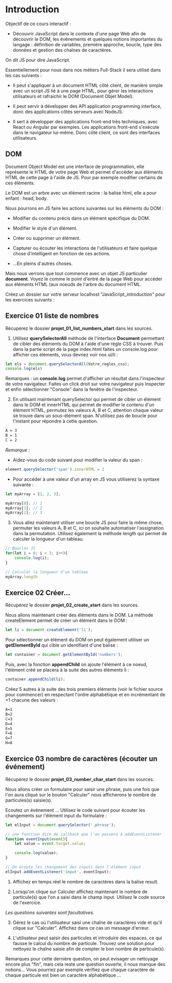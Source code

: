 # Introduction

Objectif de ce cours interactif :

- Découvrir JavaScript dans le contexte d'une page Web afin de découvrir le DOM, les événements et quelques notions importantes du langage : définition de variables, première approche, boucle, type des données et gestion des chaînes de caractères.

On dit JS pour dire JavaScript. 

Essentiellement pour nous dans nos métiers Full-Stack il sera utilisé dans les cas suivants :

- Il peut s'appliquer à un document HTML côté client, de manière simple avec un script JS lié à une page HTML, pour gérer les interactions utilisateurs et rafraichir le DOM (Document Objet Model).

- Il peut servir à développer des API application programming interface, donc des applications côtés serveurs avec NodeJS.

- Il sert à développer des applications front-end très techniques, avec React ou Angular par exemples. Les applications front-end s'exécute dans le navigateur lui-même. Donc côté client, ce sont des interfaces utilisateurs.


## DOM

Document Object Model est une interface de programmation, elle représente le HTML de votre page Web et permet d'accéder aux éléments HTML de cette page à l'aide de JS. Pour par exemple modifier certains de ces éléments.

Le DOM est un arbre avec un élément racine : la balise html, elle a pour enfant : head, body.

Nous pourrons en JS faire les actions suivantes sur les éléments du DOM :

- Modifier du contenu précis dans un élément spécifique du DOM.

- Modifier le style d'un élément.

- Créer ou supprimer un élément.

- Capturer ou écouter les interactions de l'utilisateurs et faire quelque chose d'intelligent en fonction de ces actions.

- ...En pleins d'autres choses.

Mais nous verrons que tout commence avec un objet JS particulier **document**. Voyez le comme le point d'entré de la page Web pour accéder aux éléments HTML (aux noeuds de l'arbre du document HTML.

Créez un dossier sur votre serveur localhost "JavaScript_introduction" pour les exercices suivants :

## Exercice 01 liste de nombres 

Récupérez le dossier **projet_01_list_numbers_start** dans les sources.

1. Utilisez **querySelectorAll** méthode de l'interface **Document** permettant de cibler des éléments du DOM à l'aide d'une règle CSS à trouver. Puis dans la partie script de la page index.html faites un console.log pour afficher ces éléments, vous devriez voir nos ul/li :

```js
let els = document.querySelectorAll(Votre_regles_css);
console.log(els)
```

Remarques : un **console.log** permet d'afficher un résultat dans l'inspecteur de votre navigateur. Faites un click droit sur votre navigateur puis Inspecter et enfin sélectionner "Console" dans la fenêtre de l'inspecteur.

2. En utilisant maintenant querySelector qui permet de cibler un élément dans le DOM et innerHTML qui permet de modifier le contenu d'un élément HTML, permutez les valeurs A, B et C, attention chaque valeur se trouve dans un sous-élément span. N'utilisez pas de boucle pour l'instant pour répondre à cette question.

```txt
A = 3
B = 1
C = 2
```

*Remarque :* 

- Aidez-vous du code suivant pour modifier la valeur du span :

```js
element.querySelector('span').innerHTML = 2
```

- Pour accéder à une valeur d'un array en JS vous utiliserez la syntaxe suivante :

```js
let myArray = [1, 2, 3];

myArray[0]; // 1
myArray[1]; // 2
myArray[2]; // 3
```

3. Vous allez maintenant utiliser une boucle JS pour faire la même chose, permuter les valeurs A, B et C, ici on souhaite automatiser l'assignation dans la permutation. Utilisez également la méthode length qui permet de calculer la longueur d'un tableau.

```js
// Boucles JS
for(let i = 0; i < 3; i++){
    console.log(i);
}

// Calculer la longueur d'un tableau
myArray.length
```

## Exercice 02 Créer...

Récupérez le dossier **projet_02_create_start** dans les sources.

Nous allons maintenant créer des éléments dans le DOM. La méthode createElement permet de créer un élément dans le DOM :

```js
let li = document.createElement('li');
```

Pour sélectionner un élément du DOM on peut également utiliser un **getElementById** qui cible un identifiant d'une balise :

```js
let container = document.getElementById('numbers');
```

Puis, avec la fonction **appendChild** on ajoute l'élément à ce noeud, l'élément créé se placera à la suite des autres éléments li :

```js
container.appendChild(li);
```

Créez 5 autres à la suite des trois premiers éléments (voir le fichier source pour commencer) en respectant l'ordre alphabétique et en incrémentant de +1 chacune des valeurs :

```txt
A=1
B=2
C=3
D=4
E=5
F=6
G=7
H=8
```

## Exercice 03 nombre de caractères (écouter un événement)

Récupérez le dossier **projet_03_number_char_start** dans les sources.


Nous allons créer un formulaire pour saisir une phrase, puis une fois que l'on aura cliqué sur le bouton "Calculer" nous afficherons le nombre de particules(s) saisie(s).

Ecoutez un événement ... Utilisez le code suivant pour écouter les changements sur l'élément input du formulaire :

```js
let elInput = document.querySelector('.phrase');

// une fonction dite de callback que l'on passera à addEventListener
function eventInput(event){
    let value = event.target.value;

    console.log(value);
}

// On écoute les changement des inputs dans l'élément input
elInput.addEventListener('input', eventInput);
```

1. Affichez en temps réel le nombre de caractères dans la balise result.

2. Lorsqu'on clique sur Calculer affichez maintenant le nombre de particule(s) que l'on a saisi dans le champ input. Utilisez le code source de l'exercice.

*Les questions suivantes sont facultatives.*

3. Gérez le cas où l'utilisateur saisi une chaîne de caractères vide et qu'il clique sur "Calculer". Affichez dans ce cas un message d'erreur.

4. L'utilisateur peut saisir des particules et introduire des espaces, ce qui fausse le calcul du nombre de particule. Trouvez une solution pour nettoyez le chaîne saisie afin de compter le bon nombre de particule(s).

Remarques pour cette dernière question, on peut evisager un nettoyage encore plus "fin", mais cela reste une question ouverte, il nous manque des notions... Vous pourriez par exemple vérifiez que chaque caractère de chaque particule est bien un caractère alphabétique ...